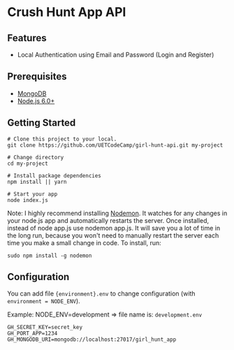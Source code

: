 # Crush Hunt App API

## Features

- Local Authentication using Email and Password (Login and Register)


## Prerequisites
- [MongoDB](https://www.mongodb.org/downloads)
- [Node.js 6.0+](http://nodejs.org)


## Getting Started

```
# Clone this project to your local.
git clone https://github.com/UETCodeCamp/girl-hunt-api.git my-project

# Change directory
cd my-project

# Install package dependencies
npm install || yarn

# Start your app
node index.js

```
Note: I highly recommend installing [Nodemon](https://github.com/remy/nodemon). It watches for any changes in your node.js app and automatically restarts the server. Once installed, instead of node app.js use nodemon app.js. It will save you a lot of time in the long run, because you won't need to manually restart the server each time you make a small change in code.
To install, run:

`sudo npm install -g nodemon`

## Configuration
You can add file `{environment}.env` to change configuration (with `environment = NODE_ENV`).

Example: NODE_ENV=development => file name is: `development.env`
```
GH_SECRET_KEY=secret_key
GH_PORT_APP=1234
GH_MONGODB_URI=mongodb://localhost:27017/girl_hunt_app
```
